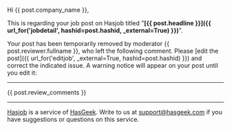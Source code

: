Hi {{ post.company_name }},

This is regarding your job post on Hasjob titled "**[{{ post.headline }}]({{ url_for('jobdetail', hashid=post.hashid, _external=True) }})**".

Your post has been temporarily removed by moderator {{ post.reviewer.fullname }}, who left the following comment. Please [edit the post]({{ url_for('editjob', _external=True, hashid=post.hashid) }}) and correct the indicated issue. A warning notice will appear on your post until you edit it:

-----

{{ post.review_comments }}

-----

[Hasjob][jb] is a service of [HasGeek][hg]. Write to us at support@hasgeek.com if you have suggestions or questions on this service.

[jb]: https://hasjob.co/
[hg]: https://hasgeek.com/

